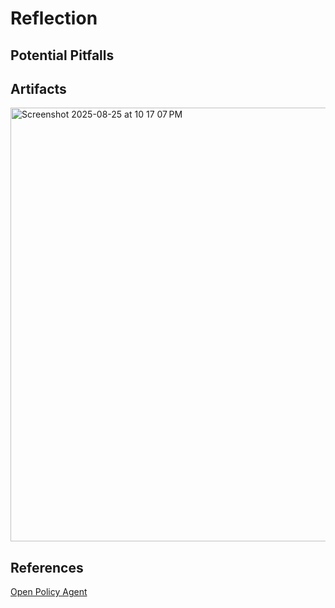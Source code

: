 # Reflection

## Potential Pitfalls

## Artifacts

<img width="1125" height="694" alt="Screenshot 2025-08-25 at 10 17 07 PM" src="https://github.com/user-attachments/assets/9227cabb-e125-43e1-94a3-1e60dbe3c2d6" />

## References

[Open Policy Agent](https://www.openpolicyagent.org/docs)
